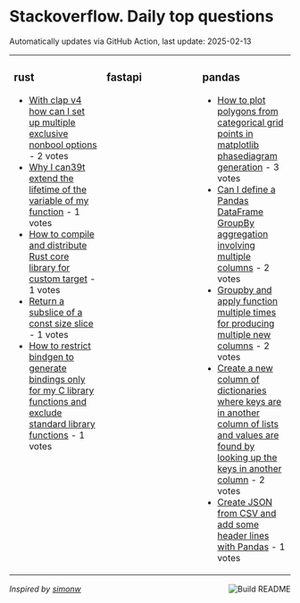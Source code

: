 # Stackoverflow. Daily top questions 

Automatically updates via GitHub Action, last update: <!-- date starts -->2025-02-13<!-- date ends -->


<table><tr><td valign="top" width="33%">

### rust
<!-- rust starts -->
* [With clap v4 how can I set up multiple exclusive nonbool options](https://stackoverflow.com/questions/79436442/with-clap-v4-how-can-i-set-up-multiple-exclusive-non-bool-options) - 2 votes
* [Why I can39t extend the lifetime of the variable of my function](https://stackoverflow.com/questions/79437400/why-i-cant-extend-the-lifetime-of-the-variable-of-my-function) - 1 votes
* [How to compile and distribute Rust core library for custom target](https://stackoverflow.com/questions/79434725/how-to-compile-and-distribute-rust-core-library-for-custom-target) - 1 votes
* [Return a subslice of a const size slice](https://stackoverflow.com/questions/79434542/return-a-subslice-of-a-const-size-slice) - 1 votes
* [How to restrict bindgen to generate bindings only for my C library functions and exclude standard library functions](https://stackoverflow.com/questions/79433405/how-to-restrict-bindgen-to-generate-bindings-only-for-my-c-library-functions-and) - 1 votes
<!-- rust ends -->
</td><td valign="top" width="34%">


### fastapi
<!-- fastapi starts -->

<!-- fastapi ends -->
</td><td valign="top" width="34%">


### pandas
<!-- pandas starts -->
* [How to plot polygons from categorical grid points in matplotlib phasediagram generation](https://stackoverflow.com/questions/79436039/how-to-plot-polygons-from-categorical-grid-points-in-matplotlib-phase-diagram) - 3 votes
* [Can I define a Pandas DataFrame GroupBy aggregation involving multiple columns](https://stackoverflow.com/questions/79433460/can-i-define-a-pandas-dataframe-groupby-aggregation-involving-multiple-columns) - 2 votes
* [Groupby and apply function multiple times for producing multiple new columns](https://stackoverflow.com/questions/79432346/groupby-and-apply-function-multiple-times-for-producing-multiple-new-columns) - 2 votes
* [Create a new column of dictionaries where keys are in another column of lists and values are found by looking up the keys in another column](https://stackoverflow.com/questions/79434541/create-a-new-column-of-dictionaries-where-keys-are-in-another-column-of-lists-a) - 2 votes
* [Create JSON from CSV and add some header lines with Pandas](https://stackoverflow.com/questions/79435770/create-json-from-csv-and-add-some-header-lines-with-pandas) - 1 votes
<!-- pandas ends -->
</td></tr></table>

<a href="https://github.com/hp0404/hp0404/actions"><img src="https://github.com/hp0404/hp0404/workflows/Build%20README/badge.svg" align="right" alt="Build README"></a> <p>*Inspired by  [simonw](https://github.com/simonw/simonw)*</p>
